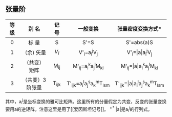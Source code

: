 ## 张量阶

等  级|别  名|记  号|一般变换|	张量密度变换方式*
:----:|:---:|:-----:|:-----:|:-----:
0	| 标 量|	S|	S'=S	|S'=abs(a)S
1	|（余) 矢量| $V_i$ |	V'<sub>i</sub>=a<sub>i</sub><sup>j</sup>V<sub>j</sub> |	V'<sub>i</sub>=\|a\|a<sub>i</sub><sup>j</sup>V<sub>j</sub>
2	|（共变）矩阵|	M<sub>ij</sub>  |M'<sub>ij</sub>=a<sub>i</sub><sup>k</sup>a<sub>j</sub><sup>l</sup>M<sub>kl</sub> |	M'<sub>ij</sub>=\|a\|a<sub>i</sub><sup>k</sup>a<sub>j</sub><sup>l</sup>M<sub>kl</sub>
3	|（共变）3阶张量	| T<sub>ijk</sub> |T'<sub>ijk</sub>=a<sub>i</sub><sup>l</sup>a<sub>j</sub><sup>s</sup>a<sub>k</sub><sup>m</sup>T<sub>lsm</sub>|	T'<sub>ijk</sub>=\|a\|a<sub>i</sub><sup>l</sup>a<sub>j</sub><sup>s</sup>a<sub>k</sub><sup>m</sup>T<sub>lsm</sub>

其中，a<sub>i</sub><sup>j</sup>是坐标变换的雅可比矩阵。这里所有的分量假定为共变，反变的张量变换要用a的逆矩阵。注意这里是用了[[爱因斯坦记号]]。
''<sup>*</sup> |a|是a<sub>i</sub><sup>j</sup>的行列式。 

